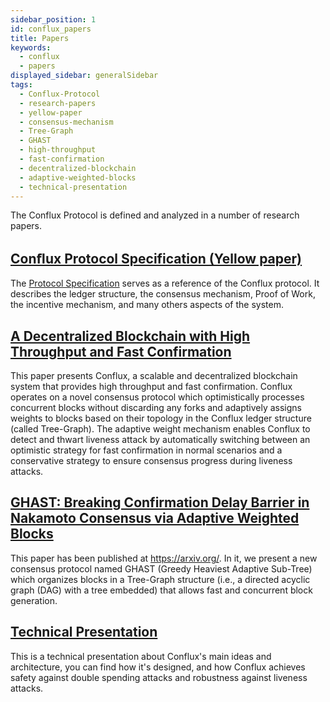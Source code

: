 ```yaml
---
sidebar_position: 1
id: conflux_papers
title: Papers
keywords:
  - conflux
  - papers
displayed_sidebar: generalSidebar
tags:
  - Conflux-Protocol
  - research-papers
  - yellow-paper
  - consensus-mechanism
  - Tree-Graph
  - GHAST
  - high-throughput
  - fast-confirmation
  - decentralized-blockchain
  - adaptive-weighted-blocks
  - technical-presentation
---
```


The Conflux Protocol is defined and analyzed in a number of research papers.

## [Conﬂux Protocol Specification (Yellow paper)](https://www.confluxnetwork.org/files/Conflux_Protocol_Specification.pdf)
The [Protocol Specification](https://www.confluxnetwork.org/files/Conflux_Protocol_Specification.pdf) serves as a reference of the Conflux protocol. It describes the ledger structure, the consensus mechanism, Proof of Work, the incentive mechanism, and many others aspects of the system.

## [A Decentralized Blockchain with High Throughput and Fast Confirmation](https://www.usenix.org/conference/atc20/presentation/li-chenxing)
This paper presents Conflux, a scalable and decentralized blockchain system that provides high throughput and fast confirmation. Conflux operates on a novel consensus protocol which optimistically processes concurrent blocks without discarding any forks and adaptively assigns weights to blocks based on their topology in the Conflux ledger structure (called Tree-Graph). The adaptive weight mechanism enables Conflux to detect and thwart liveness attack by automatically switching between an optimistic strategy for fast confirmation in normal scenarios and a conservative strategy to ensure consensus progress during liveness attacks. 

## [GHAST: Breaking Confirmation Delay Barrier in Nakamoto Consensus via Adaptive Weighted Blocks](https://arxiv.org/abs/2006.01072)
This paper has been published at https://arxiv.org/. In it, we present a new consensus protocol named GHAST (Greedy Heaviest Adaptive Sub-Tree) which organizes blocks in a Tree-Graph structure (i.e., a directed acyclic graph (DAG) with a tree embedded) that allows fast and concurrent block generation.

## [Technical Presentation](https://confluxnetwork.org/files/Conflux_Technical_Presentation_20200309.pdf)
This is a technical presentation about Conflux's main ideas and architecture, you can find how it's designed, and how Conflux achieves safety against double spending attacks and robustness against liveness attacks.
